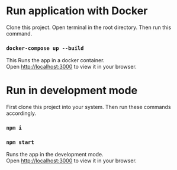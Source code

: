 # Run application with Docker

Clone this project. Open terminal in the root directory. Then run this command.

### `docker-compose up --build`

This Runs the app in a docker container.\
Open [http://localhost:3000](http://localhost:3000) to view it in your browser.

# Run in development mode

First clone this project into your system. Then run these commands accordingly.

### `npm i`

### `npm start`

Runs the app in the development mode.\
Open [http://localhost:3000](http://localhost:3000) to view it in your browser.

